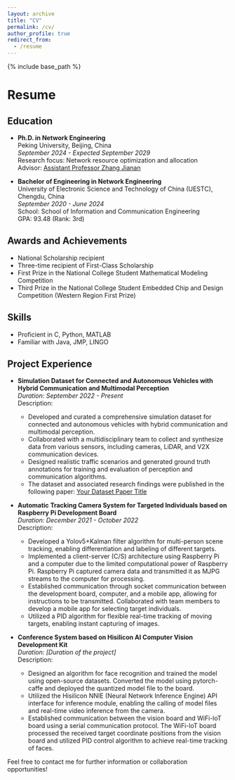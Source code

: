 ```yaml
---
layout: archive
title: "CV"
permalink: /cv/
author_profile: true
redirect_from:
  - /resume
---
```


{% include base_path %}


# Resume

## Education

- **Ph.D. in Network Engineering**\
  Peking University, Beijing, China\
  *September 2024 - Expected September 2029*\
  Research focus: Network resource optimization and allocation\
  Advisor: [Assistant Professor Zhang Jianan](https://jianan-z.github.io)

- **Bachelor of Engineering in Network Engineering**\
  University of Electronic Science and Technology of China (UESTC), Chengdu, China\
  *September 2020 - June 2024*\
  School: School of Information and Communication Engineering\
  GPA: 93.48 (Rank: 3rd)

## Awards and Achievements

- National Scholarship recipient
- Three-time recipient of First-Class Scholarship
- First Prize in the National College Student Mathematical Modeling Competition
- Third Prize in the National College Student Embedded Chip and Design Competition (Western Region First Prize)

## Skills

- Proficient in C, Python, MATLAB
- Familiar with Java, JMP, LINGO

## Project Experience

- **Simulation Dataset for Connected and Autonomous Vehicles with Hybrid Communication and Multimodal Perception**\
  *Duration: September 2022 - Present*\
  Description:
  - Developed and curated a comprehensive simulation dataset for connected and autonomous vehicles with hybrid communication and multimodal perception.
  - Collaborated with a multidisciplinary team to collect and synthesize data from various sensors, including cameras, LiDAR, and V2X communication devices.
  - Designed realistic traffic scenarios and generated ground truth annotations for training and evaluation of perception and communication algorithms.
  - The dataset and associated research findings were published in the following paper: [Your Dataset Paper Title](https://example.com/dataset-paper)

- **Automatic Tracking Camera System for Targeted Individuals based on Raspberry Pi Development Board**\
  *Duration: December 2021 - October 2022*\
  Description:
  - Developed a Yolov5+Kalman filter algorithm for multi-person scene tracking, enabling differentiation and labeling of different targets.
  - Implemented a client-server (C/S) architecture using Raspberry Pi and a computer due to the limited computational power of Raspberry Pi. Raspberry Pi captured camera data and transmitted it as MJPG streams to the computer for processing.
  - Established communication through socket communication between the development board, computer, and a mobile app, allowing for instructions to be transmitted. Collaborated with team members to develop a mobile app for selecting target individuals.
  - Utilized a PID algorithm for flexible real-time tracking of moving targets, enabling instant capturing of images.

- **Conference System based on Hisilicon AI Computer Vision Development Kit**\
  *Duration: [Duration of the project]*\
  Description:
  - Designed an algorithm for face recognition and trained the model using open-source datasets. Converted the model using pytorch-caffe and deployed the quantized model file to the board.
  - Utilized the Hisilicon NNIE (Neural Network Inference Engine) API interface for inference module, enabling the calling of model files and real-time video inference from the camera.
  - Established communication between the vision board and WiFi-loT board using a serial communication protocol. The WiFi-loT board processed the received target coordinate positions from the vision board and utilized PID control algorithm to achieve real-time tracking of faces.

Feel free to contact me for further information or collaboration opportunities!
